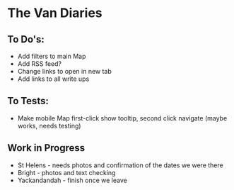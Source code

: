 # The Van Diaries

## To Do's:
- Add filters to main Map
- Add RSS feed?
- Change links to open in new tab
- Add links to all write ups


## To Tests:
- Make mobile Map first-click show tooltip, second click navigate (maybe works, needs testing)


## Work in Progress
- St Helens - needs photos and confirmation of the dates we were there
- Bright - photos and text checking
- Yackandandah - finish once we leave